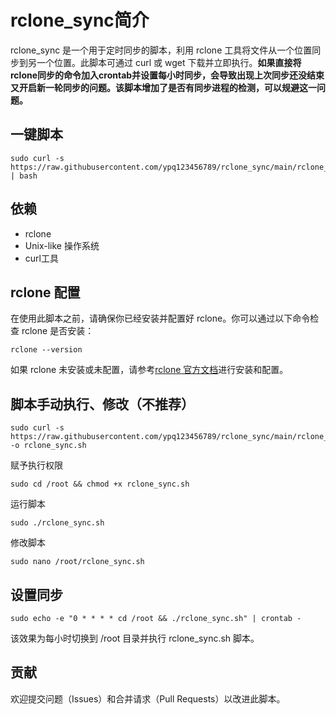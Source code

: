 # rclone_sync简介

rclone_sync 是一个用于定时同步的脚本，利用 rclone 工具将文件从一个位置同步到另一个位置。此脚本可通过 curl 或 wget 下载并立即执行。**如果直接将rclone同步的命令加入crontab并设置每小时同步，会导致出现上次同步还没结束又开启新一轮同步的问题。该脚本增加了是否有同步进程的检测，可以规避这一问题。**

## 一键脚本
```
sudo curl -s https://raw.githubusercontent.com/ypq123456789/rclone_sync/main/rclone_sync.sh | bash
```

## 依赖

- rclone
- Unix-like 操作系统
- curl工具


## rclone 配置
在使用此脚本之前，请确保你已经安装并配置好 rclone。你可以通过以下命令检查 rclone 是否安装：  
```
rclone --version
```  
如果 rclone 未安装或未配置，请参考[rclone 官方文档](https://rclone.org/docs/)进行安装和配置。  

## 脚本手动执行、修改（不推荐）
```
sudo curl -s https://raw.githubusercontent.com/ypq123456789/rclone_sync/main/rclone_sync.sh -o rclone_sync.sh
```
赋予执行权限
```
sudo cd /root && chmod +x rclone_sync.sh
```
运行脚本
```
sudo ./rclone_sync.sh
```
修改脚本
```
sudo nano /root/rclone_sync.sh
```

## 设置同步
```
sudo echo -e "0 * * * * cd /root && ./rclone_sync.sh" | crontab -
```
该效果为每小时切换到 /root 目录并执行 rclone_sync.sh 脚本。

## 贡献
欢迎提交问题（Issues）和合并请求（Pull Requests）以改进此脚本。
